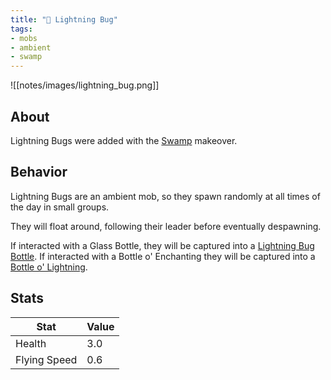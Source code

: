 ```yaml
---
title: "🌟 Lightning Bug"
tags:
- mobs
- ambient
- swamp
---
```


![[notes/images/lightning_bug.png]]
## About

Lightning Bugs were added with the [Swamp](notes/makeover/swamp) makeover.

## Behavior
Lightning Bugs are an ambient mob, so they spawn randomly at all times of the day in small groups.

They will float around, following their leader before eventually despawning.

If interacted with a Glass Bottle, they will be captured into a [Lightning Bug Bottle](notes/block/lightning_bug_bottle). 
If interacted with a Bottle o' Enchanting they will be captured into a [Bottle o' Lightning](notes/item/bottle_o_lightning).

## Stats
| Stat | Value |
| ---- | ------ |
| Health | 3.0 |
| Flying Speed | 0.6 | 
